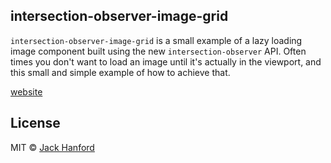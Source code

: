 ## intersection-observer-image-grid

`intersection-observer-image-grid` is a small example of a lazy loading image component built using the new `intersection-observer` API. Often times you don't want to load an image until it's actually in the viewport, and this small and simple example of how to achieve that.

[website](https://out-jsmdobzopd.now.sh/)

## License

MIT © [Jack Hanford](http://jackhanford.com)
